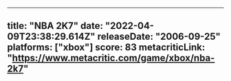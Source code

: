 
---
title: "NBA 2K7"
date: "2022-04-09T23:38:29.614Z"
releaseDate: "2006-09-25"
platforms: ["xbox"]
score: 83
metacriticLink: "https://www.metacritic.com/game/xbox/nba-2k7"
---
